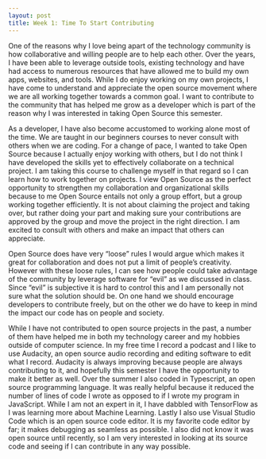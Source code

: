 ```yaml
---
layout: post
title: Week 1: Time To Start Contributing
---
```


One of the reasons why I love being apart of the technology community is how collaborative and willing people are to help each other. Over the years, I have been able to leverage outside tools, existing technology and have had access to numerous resources that have allowed me to build my own apps, websites, and tools. While I do enjoy working on my own projects, I have come to understand and appreciate the open source movement where we are all working together towards a common goal. I want to contribute to the community that has helped me grow as a developer which is part of the reason why I was interested in taking Open Source this semester. 

As a developer, I have also become accustomed to working alone most of the time. We are taught in our beginners courses to never consult with others when we are coding. For a change of pace, I wanted to take Open Source because I actually enjoy working with others, but I do not think I have developed the skills yet to effectively collaborate on a technical project. I am taking this course to challenge myself in that regard so I can learn how to work together on projects. I view Open Source as the perfect opportunity to strengthen my collaboration and organizational skills because to me Open Source entails not only a group effort, but a group working together efficiently. It is not about claiming the project and taking over, but rather doing your part and making sure your contributions are approved by the group and move the project in the right direction. I am excited to consult with others and make an impact that others can appreciate. 

Open Source does have very “loose” rules I would argue which makes it great for collaboration and does not put a limit of people’s creativity. However with these loose rules, I can see how people could take advantage of the community by leverage software for “evil” as we discussed in class. Since “evil” is subjective it is hard to control this and I am personally not sure what the solution should be. On one hand we should encourage developers to contribute freely, but on the other we do have to keep in mind the impact our code has on people and society. 

While I have not contributed to open source projects in the past, a number of them have helped me in both my technology career and my hobbies outside of computer science. In my free time I record a podcast and I like to use Audacity, an open source audio recording and editing software to edit what I record. Audacity is always improving because people are always contributing to it, and hopefully this semester I have the opportunity to make it better as well. Over the summer I also coded in Typescript, an open source programming language. It was really helpful because it reduced the number of lines of code I wrote as opposed to if I wrote my program in JavaScript. While I am not an expert in it, I have dabbled with TensorFlow as I was learning more about Machine Learning. Lastly I also use Visual Studio Code which is an open source code editor. It is my favorite code editor by far; it makes debugging as seamless as possible. I also did not know it was open source until recently, so I am very interested in looking at its source code and seeing if I can contribute in any way possible. 
